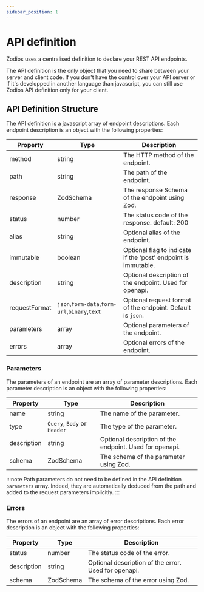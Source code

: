 ```yaml
---
sidebar_position: 1
---
```


# API definition

Zodios uses a centralised definition to declare your REST API endpoints.

The API definition is the only object that you need to share between your server and client code.
If you don't have the control over your API server or if it's developped in another language than javascript, you can still use Zodios API definition only for your client.

## API Definition Structure

The API definition is a javascript array of endpoint descriptions. Each endpoint description is an object with the following properties:

| Property      | Type                                          | Description                                                    |
| ------------- | --------------------------------------------- | -------------------------------------------------------------- |
| method        | string                                        | The HTTP method of the endpoint.                               |
| path          | string                                        | The path of the endpoint.                                      |
| response      | ZodSchema                                     | The response Schema of the endpoint using Zod.                 |
| status        | number                                        | The status code of the response. default: 200                  |
| alias         | string                                        | Optional alias of the endpoint.                                |
| immutable     | boolean                                       | Optional flag to indicate if the 'post' endpoint is immutable. |
| description   | string                                        | Optional description of the endpoint. Used for openapi.        |
| requestFormat | `json`,`form-data`,`form-url`,`binary`,`text` | Optional request format of the endpoint. Default is `json`.    |
| parameters    | array                                         | Optional parameters of the endpoint.                           |
| errors        | array                                         | Optional errors of the endpoint.                               |

### Parameters

The parameters of an endpoint are an array of parameter descriptions. Each parameter description is an object with the following properties:

| Property    | Type                        | Description                                             |
| ----------- | --------------------------- | ------------------------------------------------------- |
| name        | string                      | The name of the parameter.                              |
| type        | `Query`, `Body` or `Header` | The type of the parameter.                              |
| description | string                      | Optional description of the endpoint. Used for openapi. |
| schema      | ZodSchema                   | The schema of the parameter using Zod.                  |

:::note Path parameters do not need to be defined in the API definition `parameters` array.
Indeed, they are automatically deduced from the path and added to the request parameters implicitly.
:::


### Errors

The errors of an endpoint are an array of error descriptions. Each error description is an object with the following properties:

| Property    | Type      | Description                                          |
| ----------- | --------- | ---------------------------------------------------- |
| status      | number    | The status code of the error.                        |
| description | string    | Optional description of the error. Used for openapi. |
| schema      | ZodSchema | The schema of the error using Zod.                   |

